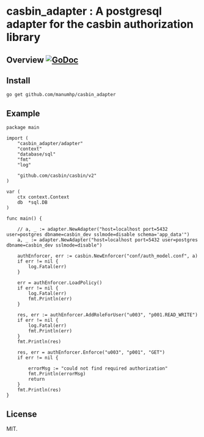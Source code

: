 # casbin_adapter : A postgresql adapter for the casbin authorization library

## Overview [![GoDoc](https://godoc.org/github.com/manumhp/casbin_adapter?status.svg)](https://godoc.org/github.com/manumhp/casbin_adapter)

## Install

```
go get github.com/manumhp/casbin_adapter
```

## Example

```
package main

import (
	"casbin_adapter/adapter"
	"context"
	"database/sql"
	"fmt"
	"log"

	"github.com/casbin/casbin/v2"
)

var (
	ctx context.Context
	db  *sql.DB
)

func main() {

	// a, _ := adapter.NewAdapter("host=localhost port=5432 user=postgres dbname=casbin_dev sslmode=disable schema='app_data'")
	a, _ := adapter.NewAdapter("host=localhost port=5432 user=postgres dbname=casbin_dev sslmode=disable")

	authEnforcer, err := casbin.NewEnforcer("conf/auth_model.conf", a)
	if err != nil {
		log.Fatal(err)
	}

	err = authEnforcer.LoadPolicy()
	if err != nil {
		log.Fatal(err)
		fmt.Println(err)
	}

	res, err := authEnforcer.AddRoleForUser("u003", "p001.READ_WRITE")
	if err != nil {
		log.Fatal(err)
		fmt.Println(err)
	}
	fmt.Println(res)

	res, err = authEnforcer.Enforce("u003", "p001", "GET")
	if err != nil {

		errorMsg := "could not find required authorization"
		fmt.Println(errorMsg)
		return
	}
	fmt.Println(res)
}
```

## License

MIT.